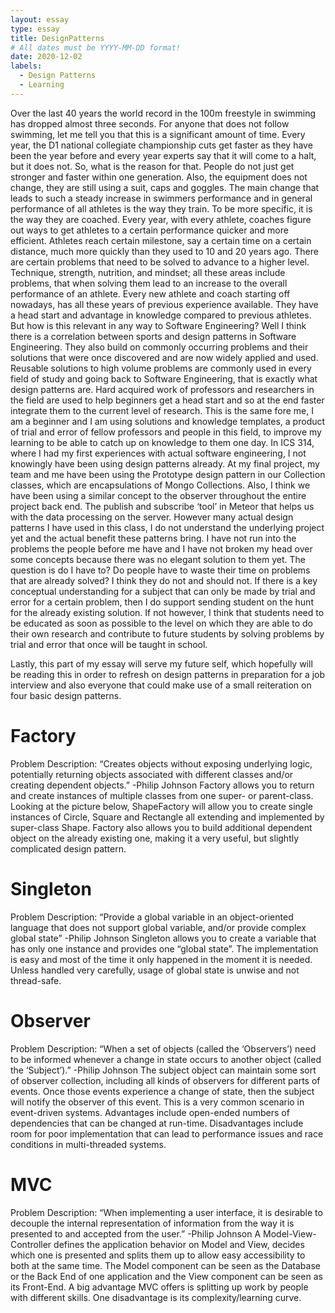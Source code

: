 ```yaml
---
layout: essay
type: essay
title: DesignPatterns
# All dates must be YYYY-MM-DD format!
date: 2020-12-02
labels:
  - Design Patterns
  - Learning
---
```

Over the last 40 years the world record in the 100m freestyle in swimming has dropped almost three seconds. For anyone that does not follow swimming, let me tell you that this is a significant amount of time. Every year, the D1 national collegiate championship cuts get faster as they have been the year before and every year experts say that it will come to a halt, but it does not. So, what is the reason for that. People do not just get stronger and faster within one generation. Also, the equipment does not change, they are still using a suit, caps and goggles.
The main change that leads to such a steady increase in swimmers performance and in general performance of all athletes is the way they train. To be more specific, it is the way they are coached. Every year, with every athlete, coaches figure out ways to get athletes to a certain performance quicker and more efficient. Athletes reach certain milestone, say a certain time on a certain distance, much more quickly than they used to 10 and 20 years ago. There are certain problems that need to be solved to advance to a higher level. Technique, strength, nutrition, and mindset; all these areas include problems, that when solving them lead to an increase to the overall performance of an athlete. Every new athlete and coach starting off nowadays, has all these years of previous experience available. They have a head start and advantage in knowledge compared to previous athletes. 
But how is this relevant in any way to Software Engineering? Well I think there is a correlation between sports and design patterns in Software Engineering. They also build on commonly occurring problems and their solutions that were once discovered and are now widely applied and used. Reusable solutions to high volume problems are commonly used in every field of study and going back to Software Engineering, that is exactly what design patterns are. 
Hard acquired work of professors and researchers in the field are used to help beginners get a head start and so at the end faster integrate them to the current level of research. This is the same fore me, I am a beginner and I am using solutions and knowledge templates, a product of trial and error of fellow professors and people in this field, to improve my learning to be able to catch up on knowledge to them one day. In ICS 314, where I had my first experiences with actual software engineering, I not knowingly have been using design patterns already. At my final project, my team and me have been using the Prototype design pattern in our Collection classes, which are encapsulations of Mongo Collections. Also, I think we have been using a similar concept to the observer throughout the entire project back end. The publish and subscribe ‘tool’ in Meteor that helps us with the data processing on the server.
However many actual design patterns I have used in this class, I do not understand the underlying project yet and the actual benefit these patterns bring. I have not run into the problems the people before me have and I have not broken my head over some concepts because there was no elegant solution to them yet. The question is do I have to? Do people have to waste their time on problems that are already solved? I think they do not and should not. If there is a key conceptual understanding for a subject that can only be made by trial and error for a certain problem, then I do support sending student on the hunt for the already existing solution. If not however, I think that students need to be educated as soon as possible to the level on which they are able to do their own research and contribute to future students by solving problems by trial and error that once will be taught in school. 

Lastly, this part of my essay will serve my future self, which hopefully will be reading this in order to refresh on design patterns in preparation for a job interview and also everyone that could make use of a small reiteration on four basic design patterns.
# Factory
Problem Description: “Creates objects without exposing underlying logic, potentially returning objects associated with different classes and/or creating dependent objects.” -Philip Johnson
Factory allows you to return and create instances of multiple classes from one super- or parent-class. Looking at the picture below, ShapeFactory will allow you to create single instances of Circle, Square and Rectangle all extending and implemented by super-class Shape. Factory also allows you to build additional dependent object on the already existing one, making it a very useful, but slightly complicated design pattern. 
# Singleton
Problem Description: “Provide a global variable in an object-oriented language that does not support global variable, and/or provide complex global state” -Philip Johnson
Singleton allows you to create a variable that has only one instance and provides one “global state”. The implementation is easy and most of the time it only happened in the moment it is needed. Unless handled very carefully, usage of global state is unwise and not thread-safe. 
# Observer
Problem Description: “When a set of objects (called the ‘Observers’) need to be informed whenever a change in state occurs to another object (called the ‘Subject’).” -Philip Johnson
The subject object can maintain some sort of observer collection, including all kinds of observers for different parts of events. Once those events experience a change of state, then the subject will notify the observer of this event. This is a very common scenario in event-driven systems. Advantages include open-ended numbers of dependencies that can be changed at run-time. Disadvantages include room for poor implementation that can lead to performance issues and race conditions in multi-threaded systems.    
# MVC
Problem Description: “When implementing a user interface, it is desirable to decouple the internal representation of information from the way it is presented to and accepted from the user.” -Philip Johnson
A Model-View-Controller defines the application behavior on Model and View, decides which one is presented and splits them up to allow easy accessibility to both at the same time. The Model component can be seen as the Database or the Back End of one application and the View component can be seen as its Front-End. A big advantage MVC offers is splitting up work by people with different skills. One disadvantage is its complexity/learning curve. 
